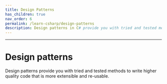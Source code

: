 ```yaml
---
title: Design Patterns
has_children: true
nav_order: 6
permalink: /learn-csharp/design-patterns
description: Design patterns in C# provide you with tried and tested methods to write higher quality code that is more extensible and re-usable.
---
```


****
# Design patterns

Design patterns provide you with tried and tested methods to write higher quality code that is more extensible and re-usable.